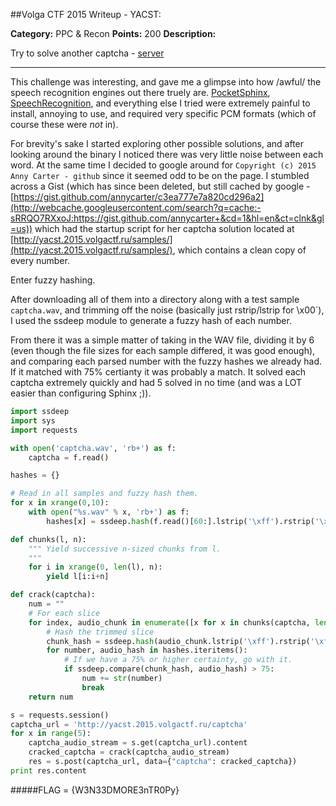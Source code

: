 ##Volga CTF 2015 Writeup - YACST:

**Category:** PPC & Recon 
**Points:** 200
**Description:**

 Try to solve another captcha - [server](http://yacst.2015.volgactf.ru/)

---

This challenge was interesting, and gave me a glimpse into how /awful/ the speech recognition engines out there truely are. [PocketSphinx](https://github.com/cmusphinx/pocketsphinx-python), [SpeechRecognition](https://pypi.python.org/pypi/SpeechRecognition/), and everything else I tried were extremely painful to install, annoying to use, and required very specific PCM formats (which of course these were *not* in).

For brevity's sake I started exploring other possible solutions, and after looking around the binary I noticed there was very little noise between each word. At the same time I decided to google around for `Copyright (c) 2015 Anny Carter - github` since it seemed odd to be on the page. I stumbled across a Gist (which has since been deleted, but still cached by google - [https://gist.github.com/annycarter/c3ea777e7a820cd296a2](http://webcache.googleusercontent.com/search?q=cache:-sRRQO7RXxoJ:https://gist.github.com/annycarter+&cd=1&hl=en&ct=clnk&gl=us)) which had the startup script for her captcha solution located at [http://yacst.2015.volgactf.ru/samples/](http://yacst.2015.volgactf.ru/samples/), which contains a clean copy of every number.

Enter fuzzy hashing.

After downloading all of them into a directory along with a test sample `captcha.wav`, and trimming off the noise (basically just rstrip/lstrip for \x00`), I used the ssdeep module to generate a fuzzy hash of each number.

From there it was a simple matter of taking in the WAV file, dividing it by 6 (even though the file sizes for each sample differed, it was good enough), and comparing each parsed number with the fuzzy hashes we already had. If it matched with 75% certianty it was probably a match. It solved each captcha extremely quickly and had 5 solved in no time (and was a LOT easier than configuring Sphinx ;)).

```python
import ssdeep
import sys
import requests

with open('captcha.wav', 'rb+') as f:
    captcha = f.read()

hashes = {}

# Read in all samples and fuzzy hash them.
for x in xrange(0,10):
    with open("%s.wav" % x, 'rb+') as f:
        hashes[x] = ssdeep.hash(f.read()[60:].lstrip('\xff').rstrip('\xff'))

def chunks(l, n):
    """ Yield successive n-sized chunks from l.
    """
    for i in xrange(0, len(l), n):
        yield l[i:i+n]

def crack(captcha):
    num = ""
    # For each slice
    for index, audio_chunk in enumerate([x for x in chunks(captcha, len(captcha) / 6)]):
        # Hash the trimmed slice
        chunk_hash = ssdeep.hash(audio_chunk.lstrip('\xff').rstrip('\xff'))
        for number, audio_hash in hashes.iteritems():
            # If we have a 75% or higher certainty, go with it. 
            if ssdeep.compare(chunk_hash, audio_hash) > 75:
                num += str(number)
                break
    return num

s = requests.session()
captcha_url = 'http://yacst.2015.volgactf.ru/captcha'
for x in range(5):
    captcha_audio_stream = s.get(captcha_url).content
    cracked_captcha = crack(captcha_audio_stream)
    res = s.post(captcha_url, data={"captcha": cracked_captcha})
print res.content
```

#####FLAG = {W3N33DMORE3nTR0Py}
